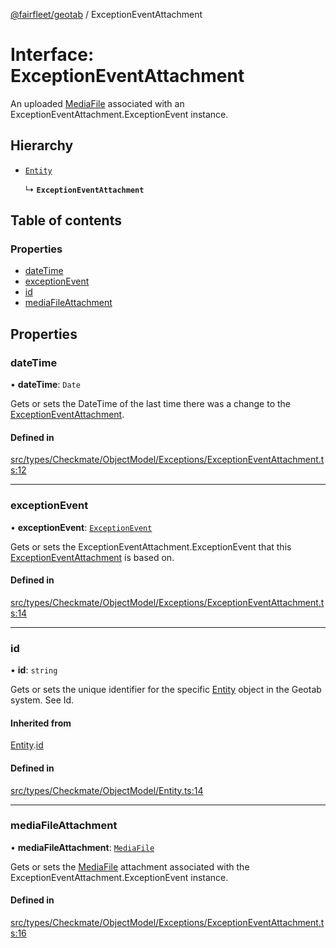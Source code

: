 [@fairfleet/geotab](../README.md) / ExceptionEventAttachment

# Interface: ExceptionEventAttachment

An uploaded [MediaFile](MediaFile.md) associated with an ExceptionEventAttachment.ExceptionEvent instance.

## Hierarchy

- [`Entity`](Entity.md)

  ↳ **`ExceptionEventAttachment`**

## Table of contents

### Properties

- [dateTime](ExceptionEventAttachment.md#datetime)
- [exceptionEvent](ExceptionEventAttachment.md#exceptionevent)
- [id](ExceptionEventAttachment.md#id)
- [mediaFileAttachment](ExceptionEventAttachment.md#mediafileattachment)

## Properties

### dateTime

• **dateTime**: `Date`

Gets or sets the DateTime of the last time there was a change to the [ExceptionEventAttachment](ExceptionEventAttachment.md).

#### Defined in

[src/types/Checkmate/ObjectModel/Exceptions/ExceptionEventAttachment.ts:12](https://github.com/fairfleet/geotab/blob/ff38bfc/src/types/Checkmate/ObjectModel/Exceptions/ExceptionEventAttachment.ts#L12)

___

### exceptionEvent

• **exceptionEvent**: [`ExceptionEvent`](ExceptionEvent.md)

Gets or sets the ExceptionEventAttachment.ExceptionEvent that this [ExceptionEventAttachment](ExceptionEventAttachment.md) is based on.

#### Defined in

[src/types/Checkmate/ObjectModel/Exceptions/ExceptionEventAttachment.ts:14](https://github.com/fairfleet/geotab/blob/ff38bfc/src/types/Checkmate/ObjectModel/Exceptions/ExceptionEventAttachment.ts#L14)

___

### id

• **id**: `string`

Gets or sets the unique identifier for the specific [Entity](Entity.md) object in the Geotab system. See Id.

#### Inherited from

[Entity](Entity.md).[id](Entity.md#id)

#### Defined in

[src/types/Checkmate/ObjectModel/Entity.ts:14](https://github.com/fairfleet/geotab/blob/ff38bfc/src/types/Checkmate/ObjectModel/Entity.ts#L14)

___

### mediaFileAttachment

• **mediaFileAttachment**: [`MediaFile`](MediaFile.md)

Gets or sets the [MediaFile](MediaFile.md) attachment associated with the ExceptionEventAttachment.ExceptionEvent instance.

#### Defined in

[src/types/Checkmate/ObjectModel/Exceptions/ExceptionEventAttachment.ts:16](https://github.com/fairfleet/geotab/blob/ff38bfc/src/types/Checkmate/ObjectModel/Exceptions/ExceptionEventAttachment.ts#L16)
